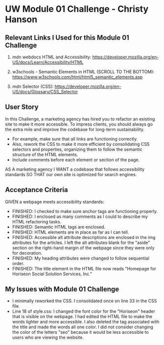 # UW Module 01 Challenge - Christy Hanson

## Relevant Links I Used for this Module 01 Challenge
1. mdn webdocs HTML and Accessibility: https://developer.mozilla.org/en-US/docs/Learn/Accessibility/HTML

2. w3schools - Semantic Elements in HTML (SCROLL TO THE BOTTOM): https://www.w3schools.com/html/html5_semantic_elements.asp

3. mdn Selector (CSS): https://developer.mozilla.org/en-US/docs/Glossary/CSS_Selector

## User Story
 In this Challenge, a marketing agency has hired you to refactor an existing site to make it more accessible. To impress clients, you should always go the extra mile and improve the codebase for long-term sustainability. 
 
 * For example, make sure that all links are functioning correctly. 
 * Also, rework the CSS to make it more efficient by consolidating CSS selectors and properties, organizing them to follow the semantic structure of the HTML elements.
 * Include comments before each element or section of the page.

AS A marketing agency
I WANT a codebase that follows accessibility standards SO THAT our own site is optimized for search engines.

## Acceptance Criteria
GIVEN a webpage meets accessibility standards:
* FINISHED: I checked to make sure anchor tags are functioning properly.
* FINISHED: I enclosed as many comments as I could to describe my HTML refactoring tasks. 
* FINISHED: Semantic HTML tags are enclosed.
* FINISHED: HTML elements are in place as far as I can tell.
* FINISHED: Accessible alt attribute descriptions are enclosed in the img attributes for the articles. I left the alt attributes blank for the "aside" section on the right-hand margin of the webpage since they were only for decoration.
* FINISHED: My heading attributes were changed to follow sequential order.
* FINISHED: The title element in the HTML file now reads "Homepage for Horiseon Social Solution Services, Inc."

## My Issues with Module 01 Challenge
* I minimally reworked the CSS. I consolidated once on line 33 in the CSS file. 
* Line 18 of style.css: I changed the font color for the "Horiseon" header that is visible on the webpage. I had edited the HTML file to make the words lighter and more accessible. I also deleted the <span> tag associated with the title and made the words all one color. I did not consider changing the color of the letters "seo" because it would be less accessible to users who are viewing the website.
